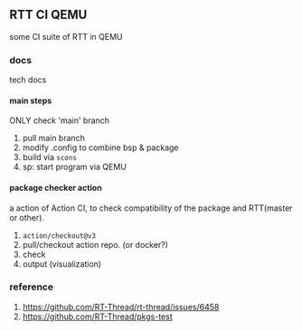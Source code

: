 ## RTT CI QEMU

some CI suite of RTT in QEMU

### docs

tech docs

#### main steps

ONLY check 'main' branch

1. pull main branch
2. modify .config to combine bsp & package
3. build via `scons`
4. sp: start program via QEMU

#### package checker action

a action of Action CI, to check compatibility of the package and RTT(master or other).

1. `action/checkout@v3`
2. pull/checkout action repo. (or docker?)
3. check
4. output (visualization)

### reference

1. https://github.com/RT-Thread/rt-thread/issues/6458
2. https://github.com/RT-Thread/pkgs-test
